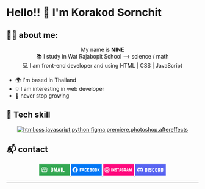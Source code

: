 # Hello!! 👋 I'm Korakod Sornchit
## 🐱‍👤 about me:

<p align="center">
My name is <b>NINE</b> <br>
📚 I study in Wat Rajabopit School --> science / math <br>
💻 I am front-end developer and using HTML | CSS | JavaScript
<p>

 - 🌍 I'm based in Thailand
 - 💡 I am interesting in web developer
 - 🌱 never stop growing
 
## 🌌 Tech skill

<p align="center">
	<a href="https://skillicons.dev">
		<img src="https://skillicons.dev/icons?i=html,css,javascript,python,figma,premiere,photoshop,aftereffects" alt="html,css,javascript,python,figma,premiere,photoshop,aftereffects">
	</a>
</p>

## 📬 contact

<p align="center">
	<!--email-->
	<a href="mailto:nine123mvp@gmail.com">
		<img src="images/gmail.png" width="80px" alt="gmail"></img>
	</a>
	<!--facebook-->
	<a href="https://www.facebook.com/bilker.dally">
		<img src="images/facebook.png" width="80px" alt="facebook"></img>
	</a>
		<!--instagram-->
	<a href="https://www.instagram.com/p.nng9">
		<img src="images/instagram.png" width="80px" alt="instagram"></img>
	</a>
		<!--discord-->
	<a href="https://discordapp.com/users/766657275540275221">
		<img src="images/discord.png" width="80px" alt="discord"></img>
	</a>
</p>

---

